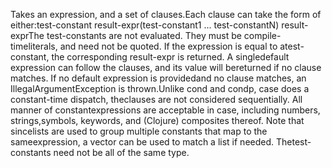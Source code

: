 Takes an expression, and a set of clauses.Each clause can take the form of either:test-constant result-expr(test-constant1 ... test-constantN)  result-exprThe test-constants are not evaluated. They must be compile-timeliterals, and need not be quoted.  If the expression is equal to atest-constant, the corresponding result-expr is returned. A singledefault expression can follow the clauses, and its value will bereturned if no clause matches. If no default expression is providedand no clause matches, an IllegalArgumentException is thrown.Unlike cond and condp, case does a constant-time dispatch, theclauses are not considered sequentially.  All manner of constantexpressions are acceptable in case, including numbers, strings,symbols, keywords, and (Clojure) composites thereof. Note that sincelists are used to group multiple constants that map to the sameexpression, a vector can be used to match a list if needed. Thetest-constants need not be all of the same type.